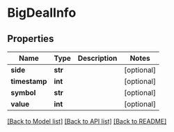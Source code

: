 # BigDealInfo

## Properties
Name | Type | Description | Notes
------------ | ------------- | ------------- | -------------
**side** | **str** |  | [optional] 
**timestamp** | **int** |  | [optional] 
**symbol** | **str** |  | [optional] 
**value** | **int** |  | [optional] 

[[Back to Model list]](../README.md#documentation-for-models) [[Back to API list]](../README.md#documentation-for-api-endpoints) [[Back to README]](../README.md)


